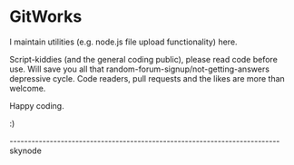 # GitWorks

I maintain utilities (e.g. node.js file upload functionality) here. 

Script-kiddies (and the general coding public), please read code before use. 
Will save you all that random-forum-signup/not-getting-answers depressive cycle.
Code readers, pull requests and the likes are more than welcome. 

Happy coding.

:)

--------------------------------------------------------------------------skynode


